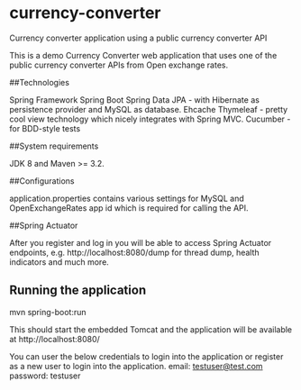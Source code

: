 # currency-converter
Currency converter application using a public currency converter API 

This is a demo Currency Converter web application that uses one of the public currency converter APIs from Open exchange rates.

##Technologies

Spring Framework
Spring Boot 
Spring Data
JPA - with Hibernate as persistence provider and MySQL as database.
Ehcache 
Thymeleaf - pretty cool view technology which nicely integrates with Spring MVC. 
Cucumber - for BDD-style tests

##System requirements

JDK 8 and Maven >= 3.2.

##Configurations

application.properties contains various settings for MySQL and OpenExchangeRates app id which is required for calling the API. 

##Spring Actuator

After you register and log in you will be able to access Spring Actuator endpoints, e.g. http://localhost:8080/dump for thread dump, health indicators and much more.

## Running the application

mvn spring-boot:run

This should start the embedded Tomcat and the application will be available at http://localhost:8080/

You can user the below credentials to login into the application or register as a new user to login into the application.
email:    testuser@test.com
password: testuser
